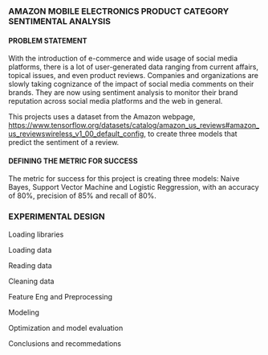 ### **AMAZON MOBILE ELECTRONICS PRODUCT CATEGORY SENTIMENTAL ANALYSIS**

#### **PROBLEM STATEMENT**
With the introduction of e-commerce and wide usage of social media platforms, there is a lot of user-generated data ranging from current affairs, topical issues, and even product reviews. Companies and organizations are slowly taking cognizance of the impact of social media comments on their brands. They are now using sentiment analysis to monitor their brand reputation across social media platforms and the web in general.

This projects uses a dataset from the Amazon webpage, https://www.tensorflow.org/datasets/catalog/amazon_us_reviews#amazon_us_reviewswireless_v1_00_default_config, to create three models that predict the sentiment of a review.

#### **DEFINING THE METRIC FOR SUCCESS** 
The metric for success for this project is creating three models: Naive Bayes, Support Vector Machine and Logistic Reggression, with an accuracy of 80%, precision of 85% and recall of 80%.

### **EXPERIMENTAL DESIGN**
Loading libraries

Loading data

Reading data

Cleaning data

Feature Eng and Preprocessing

Modeling

Optimization and model evaluation

Conclusions and recommedations
